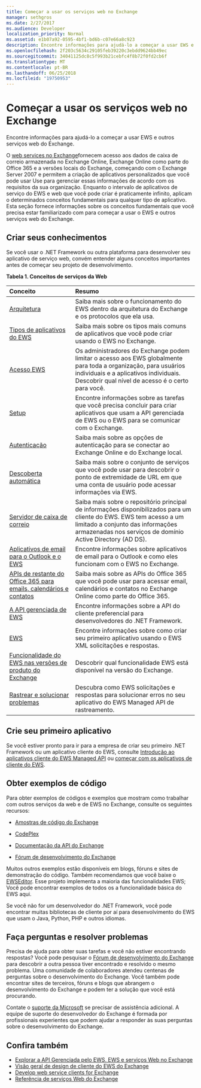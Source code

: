 ```yaml
---
title: Começar a usar os serviços web no Exchange
manager: sethgros
ms.date: 2/27/2017
ms.audience: Developer
localization_priority: Normal
ms.assetid: e1b07a92-0595-4bf1-bd6b-c07e66a8c923
description: Encontre informações para ajudá-lo a começar a usar EWS e outros serviços web do Exchange.
ms.openlocfilehash: 2f203c5634c29105feb39220c3ebdd9624bb49ec
ms.sourcegitcommit: 34041125dc8c5f993b21cebfc4f8b72f0fd2cb6f
ms.translationtype: MT
ms.contentlocale: pt-BR
ms.lasthandoff: 06/25/2018
ms.locfileid: "19750953"
---
```

# <a name="start-using-web-services-in-exchange"></a>Começar a usar os serviços web no Exchange

Encontre informações para ajudá-lo a começar a usar EWS e outros serviços web do Exchange.
  
O [web services no Exchange](explore-the-ews-managed-api-ews-and-web-services-in-exchange.md)fornecem acesso aos dados de caixa de correio armazenada no Exchange Online, Exchange Online como parte do Office 365 e a versões locais do Exchange, começando com o Exchange Server 2007 e permitem a criação de aplicativos personalizados que você pode usar Use para gerenciar essas informações de acordo com os requisitos da sua organização. Enquanto o intervalo de aplicativos de serviço do EWS e web que você pode criar é praticamente infinito, aplicam o determinados conceitos fundamentais para qualquer tipo de aplicativo. Esta seção fornece informações sobre os conceitos fundamentais que você precisa estar familiarizado com para começar a usar o EWS e outros serviços web do Exchange. 
  
## <a name="build-your-knowledge"></a>Criar seus conhecimentos
<a name="bk_Knowledge"> </a>

Se você usar o .NET Framework ou outra plataforma para desenvolver seu aplicativo de serviço web, convém entender alguns conceitos importantes antes de começar seu projeto de desenvolvimento. 
  
**Tabela 1. Conceitos de serviços da Web**

|**Conceito**|**Resumo**|
|:-----|:-----|
|[Arquitetura](ews-applications-and-the-exchange-architecture.md) <br/> |Saiba mais sobre o funcionamento do EWS dentro da arquitetura do Exchange e os protocolos que ela usa.  <br/> |
|[Tipos de aplicativos do EWS](ews-application-types.md) <br/> |Saiba mais sobre os tipos mais comuns de aplicativos que você pode criar usando o EWS no Exchange.  <br/> |
|[Acesso EWS](controlling-client-application-access-to-ews-in-exchange.md) <br/> |Os administradores do Exchange podem limitar o acesso aos EWS globalmente para toda a organização, para usuários individuais e a aplicativos individuais. Descobrir qual nível de acesso é o certo para você.  <br/> |
|[Setup](setting-up-your-ews-application.md) <br/> |Encontre informações sobre as tarefas que você precisa concluir para criar aplicativos que usam a API gerenciada de EWS ou o EWS para se comunicar com o Exchange.  <br/> |
|[Autenticação](authentication-and-ews-in-exchange.md) <br/> |Saiba mais sobre as opções de autenticação para se conectar ao Exchange Online e do Exchange local.  <br/> |
|[Descoberta automática](autodiscover-for-exchange.md) <br/> |Saiba mais sobre o conjunto de serviços que você pode usar para descobrir o ponto de extremidade de URL em que uma conta de usuário pode acessar informações via EWS.  <br/> |
|[Servidor de caixa de correio](http://technet.microsoft.com/en-us/library/jj150491%28v=exchg.150%29.aspx) <br/> |Saiba mais sobre o repositório principal de informações disponibilizados para um cliente do EWS. EWS tem acesso a um limitado a conjunto das informações armazenadas nos serviços de domínio Active Directory (AD DS).  <br/> |
|[Aplicativos de email para o Outlook e o EWS](mail-apps-for-outlook-and-ews-in-exchange.md) <br/> |Encontre informações sobre aplicativos de email para o Outlook e como eles funcionam com o EWS no Exchange.  <br/> |
|[APIs de restante do Office 365 para emails, calendários e contatos](office-365-rest-apis-for-mail-calendars-and-contacts.md) <br/> |Saiba mais sobre as APIs do Office 365 que você pode usar para acessar email, calendários e contatos no Exchange Online como parte do Office 365.  <br/> |
|[A API gerenciada de EWS](get-started-with-ews-managed-api-client-applications.md) <br/> |Encontre informações sobre a API do cliente preferencial para desenvolvedores do .NET Framework.  <br/> |
|[EWS](get-started-with-ews-client-applications.md) <br/> |Encontre informações sobre como criar seu primeiro aplicativo usando o EWS XML solicitações e respostas.  <br/> |
|[Funcionalidade do EWS nas versões de produto do Exchange](ews-functionality-in-exchange-product-versions.md) <br/> |Descobrir qual funcionalidade EWS está disponível na versão do Exchange.  <br/> |
|[Rastrear e solucionar problemas](how-to-trace-requests-responses-to-troubleshoot-ews-managed-api-applications.md) <br/> |Descubra como EWS solicitações e respostas para solucionar erros no seu aplicativo do EWS Managed API de rastreamento.  <br/> |
   
## <a name="create-your-first-application"></a>Crie seu primeiro aplicativo
<a name="create"> </a>

Se você estiver pronto para ir para a empresa de criar seu primeiro .NET Framework ou um aplicativo cliente do EWS, consulte [Introdução ao aplicativos cliente do EWS Managed API](get-started-with-ews-managed-api-client-applications.md) ou [começar com os aplicativos de cliente do EWS](get-started-with-ews-client-applications.md).
  
## <a name="get-code-samples"></a>Obter exemplos de código
<a name="samples"> </a>

Para obter exemplos de códigos e exemplos que mostram como trabalhar com outros serviços da web e de EWS no Exchange, consulte os seguintes recursos:
  
- [Amostras de código do Exchange](http://code.msdn.microsoft.com/exchange)
    
- [CodePlex](http://www.codeplex.com/)
    
- [Documentação da API do Exchange](develop-web-service-clients-for-exchange.md)
    
- [Fórum de desenvolvimento do Exchange](http://social.technet.microsoft.com/Forums/exchange/en-US/home?forum=exchangesvrdevelopment)
    
Muitos outros exemplos estão disponíveis em blogs, fóruns e sites de demonstração do código. Também recomendamos que você baixe o [EWSEditor](http://ewseditor.codeplex.com/). Esse projeto implementa a maioria das funcionalidades EWS; Você pode encontrar exemplos de todos os a funcionalidade básica do EWS aqui.
  
Se você não for um desenvolvedor do .NET Framework, você pode encontrar muitas bibliotecas de cliente por aí para desenvolvimento do EWS que usam o Java, Python, PHP e outros idiomas. 
  
## <a name="ask-questions-and-solve-problems"></a>Faça perguntas e resolver problemas
<a name="questions"> </a>

Precisa de ajuda para obter suas tarefas e você não estiver encontrando respostas? Você pode pesquisar o [Fórum de desenvolvimento do Exchange](http://social.technet.microsoft.com/Forums/exchange/en-US/home?forum=exchangesvrdevelopment) para descobrir a outra pessoa tiver encontrado e resolvido o mesmo problema. Uma comunidade de colaboradores atendeu centenas de perguntas sobre o desenvolvimento do Exchange. Você também pode encontrar sites de terceiros, fóruns e blogs que abrangem o desenvolvimento do Exchange e podem ter a solução que você está procurando. 
  
Contate o [suporte da Microsoft](https://support.microsoft.com/) se precisar de assistência adicional. A equipe de suporte do desenvolvedor do Exchange é formada por profissionais experientes que podem ajudar a responder às suas perguntas sobre o desenvolvimento do Exchange. 
  
## <a name="see-also"></a>Confira também

- [Explorar a API Gerenciada pelo EWS, EWS e serviços Web no Exchange](explore-the-ews-managed-api-ews-and-web-services-in-exchange.md) 
- [Visão geral de design de cliente do EWS do Exchange](ews-client-design-overview-for-exchange.md) 
- [Develop web service clients for Exchange](develop-web-service-clients-for-exchange.md) 
- [Referência de serviços Web do Exchange](../web-service-reference/web-services-reference-for-exchange.md)
    

